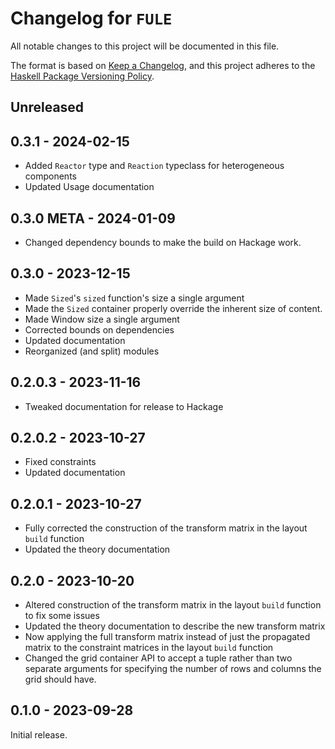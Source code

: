 # Changelog for `FULE`

All notable changes to this project will be documented in this file.

The format is based on [Keep a Changelog](https://keepachangelog.com/en/1.0.0/),
and this project adheres to the
[Haskell Package Versioning Policy](https://pvp.haskell.org/).

## Unreleased

## 0.3.1 - 2024-02-15
 - Added `Reactor` type and `Reaction` typeclass for heterogeneous components
 - Updated Usage documentation

## 0.3.0 META - 2024-01-09
 - Changed dependency bounds to make the build on Hackage work.

## 0.3.0 - 2023-12-15
 - Made `Sized`'s `sized` function's size a single argument
 - Made the `Sized` container properly override the inherent size of content.
 - Made Window size a single argument
 - Corrected bounds on dependencies
 - Updated documentation
 - Reorganized (and split) modules

## 0.2.0.3 - 2023-11-16
 - Tweaked documentation for release to Hackage

## 0.2.0.2 - 2023-10-27
 - Fixed constraints
 - Updated documentation

## 0.2.0.1 - 2023-10-27
 - Fully corrected the construction of the transform matrix in the layout `build` function
 - Updated the theory documentation

## 0.2.0 - 2023-10-20
 - Altered construction of the transform matrix in the layout `build` function to fix some issues
 - Updated the theory documentation to describe the new transform matrix
 - Now applying the full transform matrix instead of just the propagated matrix to the constraint matrices in the layout `build` function
 - Changed the grid container API to accept a tuple rather than two separate arguments for specifying the number of rows and columns the grid should have.

## 0.1.0 - 2023-09-28
Initial release.

